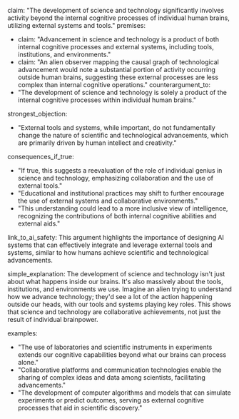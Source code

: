 claim: "The development of science and technology significantly involves activity beyond the internal cognitive processes of individual human brains, utilizing external systems and tools."
premises:
  - claim: "Advancement in science and technology is a product of both internal cognitive processes and external systems, including tools, institutions, and environments."
  - claim: "An alien observer mapping the causal graph of technological advancement would note a substantial portion of activity occurring outside human brains, suggesting these external processes are less complex than internal cognitive operations."
counterargument_to:
  - "The development of science and technology is solely a product of the internal cognitive processes within individual human brains."

strongest_objection:
  - "External tools and systems, while important, do not fundamentally change the nature of scientific and technological advancements, which are primarily driven by human intellect and creativity."

consequences_if_true:
  - "If true, this suggests a reevaluation of the role of individual genius in science and technology, emphasizing collaboration and the use of external tools."
  - "Educational and institutional practices may shift to further encourage the use of external systems and collaborative environments."
  - "This understanding could lead to a more inclusive view of intelligence, recognizing the contributions of both internal cognitive abilities and external aids."

link_to_ai_safety: This argument highlights the importance of designing AI systems that can effectively integrate and leverage external tools and systems, similar to how humans achieve scientific and technological advancements.

simple_explanation: The development of science and technology isn't just about what happens inside our brains. It's also massively about the tools, institutions, and environments we use. Imagine an alien trying to understand how we advance technology; they'd see a lot of the action happening outside our heads, with our tools and systems playing key roles. This shows that science and technology are collaborative achievements, not just the result of individual brainpower.

examples:
  - "The use of laboratories and scientific instruments in experiments extends our cognitive capabilities beyond what our brains can process alone."
  - "Collaborative platforms and communication technologies enable the sharing of complex ideas and data among scientists, facilitating advancements."
  - "The development of computer algorithms and models that can simulate experiments or predict outcomes, serving as external cognitive processes that aid in scientific discovery."
